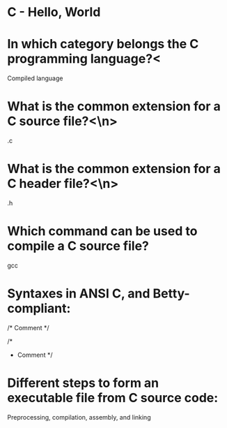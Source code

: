 # C - Hello, World

# In which category belongs the C programming language?<
Compiled language
                                                                   
# What is the common extension for a C source file?<\n>
.c

# What is the common extension for a C header file?<\n>
.h

# Which command can be used to compile a C source file?
gcc

# Syntaxes in ANSI C, and Betty-compliant:
/* Comment */
  
/*
 * Comment
 */

# Different steps to form an executable file from C source code:
Preprocessing, compilation, assembly, and linking

